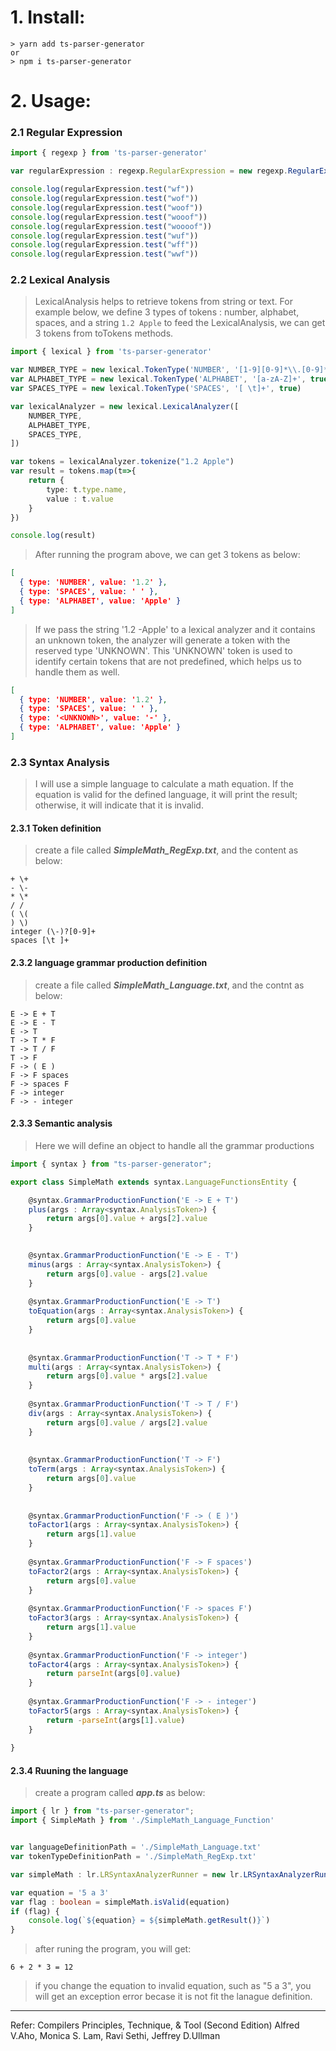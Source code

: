 # 1. Install:

```
> yarn add ts-parser-generator
or
> npm i ts-parser-generator
```

# 2. Usage:
### 2.1 Regular Expression
```TypeScript
import { regexp } from 'ts-parser-generator'

var regularExpression : regexp.RegularExpression = new regexp.RegularExpression("wo*f")

console.log(regularExpression.test("wf"))
console.log(regularExpression.test("wof"))
console.log(regularExpression.test("woof"))
console.log(regularExpression.test("wooof"))
console.log(regularExpression.test("woooof"))
console.log(regularExpression.test("wuf"))
console.log(regularExpression.test("wff"))
console.log(regularExpression.test("wwf"))
```


### 2.2 Lexical Analysis
> LexicalAnalysis helps to retrieve tokens from string or text.
> For example below, we define 3 types of tokens : number, alphabet, spaces, and a string `1.2 Apple` to feed the LexicalAnalysis, we can get 3 tokens from toTokens methods.

```TypeScript
import { lexical } from 'ts-parser-generator'

var NUMBER_TYPE = new lexical.TokenType('NUMBER', '[1-9][0-9]*\\.[0-9]*', true)
var ALPHABET_TYPE = new lexical.TokenType('ALPHABET', '[a-zA-Z]+', true)
var SPACES_TYPE = new lexical.TokenType('SPACES', '[ \t]+', true)

var lexicalAnalyzer = new lexical.LexicalAnalyzer([
    NUMBER_TYPE,
    ALPHABET_TYPE,
    SPACES_TYPE,
])

var tokens = lexicalAnalyzer.tokenize("1.2 Apple")
var result = tokens.map(t=>{
    return {
        type: t.type.name,
        value : t.value
    }
})

console.log(result)
```

> After running the program above, we can get 3 tokens as below:
```json
[
  { type: 'NUMBER', value: '1.2' },
  { type: 'SPACES', value: ' ' },
  { type: 'ALPHABET', value: 'Apple' }
]
```

> If we pass the string '1.2 -Apple' to a lexical analyzer and it contains an unknown token, the analyzer will generate a token with the reserved type 'UNKNOWN'. This 'UNKNOWN' token is used to identify certain tokens that are not predefined, which helps us to handle them as well.
```json
[
  { type: 'NUMBER', value: '1.2' },
  { type: 'SPACES', value: ' ' },
  { type: '<UNKNOWN>', value: '-' },
  { type: 'ALPHABET', value: 'Apple' }
]
```

### 2.3 Syntax Analysis
> I will use a simple language to calculate a math equation. If the equation is valid for the defined language, it will print the result; otherwise, it will indicate that it is invalid.
#### 2.3.1 Token definition
> create a file called **_SimpleMath_RegExp.txt_**, and the content as below:
```
+ \+
- \-
* \*
/ /
( \(
) \)
integer (\-)?[0-9]+
spaces [\t ]+
```
#### 2.3.2 language grammar production definition
> create a file called **_SimpleMath_Language.txt_**, and the contnt as below:
```
E -> E + T
E -> E - T
E -> T
T -> T * F
T -> T / F
T -> F
F -> ( E )
F -> F spaces
F -> spaces F
F -> integer
F -> - integer
```
#### 2.3.3 Semantic analysis
> Here we will define an object to handle all the grammar productions
```Typescript
import { syntax } from "ts-parser-generator";

export class SimpleMath extends syntax.LanguageFunctionsEntity {

    @syntax.GrammarProductionFunction('E -> E + T')
    plus(args : Array<syntax.AnalysisToken>) {
        return args[0].value + args[2].value
    }
    

    @syntax.GrammarProductionFunction('E -> E - T')
    minus(args : Array<syntax.AnalysisToken>) {
        return args[0].value - args[2].value
    }
    
    @syntax.GrammarProductionFunction('E -> T')
    toEquation(args : Array<syntax.AnalysisToken>) {
        return args[0].value
    }
    
    
    @syntax.GrammarProductionFunction('T -> T * F')
    multi(args : Array<syntax.AnalysisToken>) {
        return args[0].value * args[2].value
    }
    
    @syntax.GrammarProductionFunction('T -> T / F')
    div(args : Array<syntax.AnalysisToken>) {
        return args[0].value / args[2].value
    }
    
    
    @syntax.GrammarProductionFunction('T -> F')
    toTerm(args : Array<syntax.AnalysisToken>) {
        return args[0].value
    }
    
    
    @syntax.GrammarProductionFunction('F -> ( E )')
    toFactor1(args : Array<syntax.AnalysisToken>) {
        return args[1].value
    }
    
    @syntax.GrammarProductionFunction('F -> F spaces')
    toFactor2(args : Array<syntax.AnalysisToken>) {
        return args[0].value
    }
    
    @syntax.GrammarProductionFunction('F -> spaces F')
    toFactor3(args : Array<syntax.AnalysisToken>) {
        return args[1].value
    }
    
    @syntax.GrammarProductionFunction('F -> integer')
    toFactor4(args : Array<syntax.AnalysisToken>) {
        return parseInt(args[0].value)
    }
    
    @syntax.GrammarProductionFunction('F -> - integer')
    toFactor5(args : Array<syntax.AnalysisToken>) {
        return -parseInt(args[1].value)
    }
    
}
```

#### 2.3.4 Ruuning the language
> create a program called **_app.ts_** as below:
```Typescript
import { lr } from "ts-parser-generator";
import { SimpleMath } from './SimpleMath_Language_Function'


var languageDefinitionPath = './SimpleMath_Language.txt'
var tokenTypeDefinitionPath = './SimpleMath_RegExp.txt'

var simpleMath : lr.LRSyntaxAnalyzerRunner = new lr.LRSyntaxAnalyzerRunner(languageDefinitionPath, tokenTypeDefinitionPath, SimpleMath)

var equation = '5 a 3'
var flag : boolean = simpleMath.isValid(equation)
if (flag) {
    console.log(`${equation} = ${simpleMath.getResult()}`)
} 
```
> after runing the program, you will get:
```
6 + 2 * 3 = 12
```
> if you change the equation to invalid equation, such as "5 a 3", you will get an exception error becase it is not fit the lanague definition.

--------------------------
Refer: Compilers Principles, Technique, & Tool (Second Edition) Alfred V.Aho, Monica S. Lam, Ravi Sethi, Jeffrey D.Ullman
